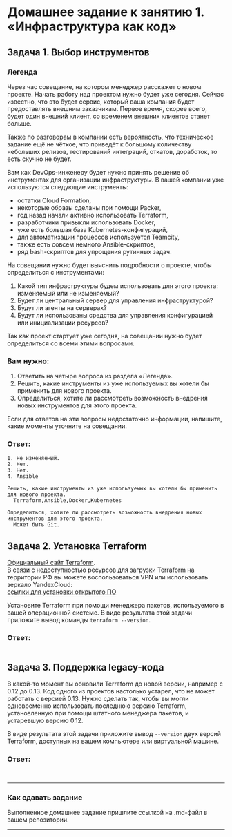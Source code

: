 # Домашнее задание к занятию 1. «Инфраструктура как код»

## Задача 1. Выбор инструментов
 
### Легенда
 
Через час совещание, на котором менеджер расскажет о новом проекте. Начать работу над проектом нужно 
будет уже сегодня. 
Сейчас известно, что это будет сервис, который ваша компания будет предоставлять внешним заказчикам.
Первое время, скорее всего, будет один внешний клиент, со временем внешних клиентов станет больше.

Также по разговорам в компании есть вероятность, что техническое задание ещё не чёткое, что приведёт к большому
количеству небольших релизов, тестирований интеграций, откатов, доработок, то есть скучно не будет.  
   
Вам как DevOps-инженеру будет нужно принять решение об инструментах для организации инфраструктуры.
В вашей компании уже используются следующие инструменты: 

- остатки Сloud Formation, 
- некоторые образы сделаны при помощи Packer,
- год назад начали активно использовать Terraform, 
- разработчики привыкли использовать Docker, 
- уже есть большая база Kubernetes-конфигураций, 
- для автоматизации процессов используется Teamcity, 
- также есть совсем немного Ansible-скриптов, 
- ряд bash-скриптов для упрощения рутинных задач.  

На совещании нужно будет выяснить подробности о проекте, чтобы определиться с инструментами:

1. Какой тип инфраструктуры будем использовать для этого проекта: изменяемый или не изменяемый?
1. Будет ли центральный сервер для управления инфраструктурой?
1. Будут ли агенты на серверах?
1. Будут ли использованы средства для управления конфигурацией или инициализации ресурсов? 
 
Так как проект стартует уже сегодня, на совещании нужно будет определиться со всеми этими вопросами.

### Вам нужно:

1. Ответить на четыре вопроса из раздела «Легенда».
1. Решить, какие инструменты из уже используемых вы хотели бы применить для нового проекта.
1. Определиться, хотите ли рассмотреть возможность внедрения новых инструментов для этого проекта.

Если для ответов на эти вопросы недостаточно информации, напишите, какие моменты уточните на совещании.

### Ответ:
```
1. Не изменяемый.
2. Нет.
3. Нет.
4. Ansible

Решить, какие инструменты из уже используемых вы хотели бы применить для нового проекта.
  Terraform,Ansible,Docker,Kubernetes

Определиться, хотите ли рассмотреть возможность внедрения новых инструментов для этого проекта.
  Может быть Git.
```

## Задача 2. Установка Terraform

[Официальный сайт Terraform](https://www.terraform.io/).   
В связи с недоступностью ресурсов для загрузки Terraform на территории РФ вы можете воспользоваться VPN или использовать зеркало YandexCloud:      
[ссылки для установки открытого ПО](https://github.com/netology-code/devops-materials/blob/master/README.md)

Установите Terraform при помощи менеджера пакетов, используемого в вашей операционной системе.
В виде результата этой задачи приложите вывод команды `terraform --version`.

### Ответ:
```

```

## Задача 3. Поддержка legacy-кода

В какой-то момент вы обновили Terraform до новой версии, например с 0.12 до 0.13. 
Код одного из проектов настолько устарел, что не может работать с версией 0.13. 
Нужно сделать так, чтобы вы могли одновременно использовать последнюю версию Terraform, установленную при помощи
штатного менеджера пакетов, и устаревшую версию 0.12. 

В виде результата этой задачи приложите вывод `--version` двух версий Terraform, доступных на вашем компьютере 
или виртуальной машине.

### Ответ:
```


```

---

### Как cдавать задание

Выполненное домашнее задание пришлите ссылкой на .md-файл в вашем репозитории.

---

